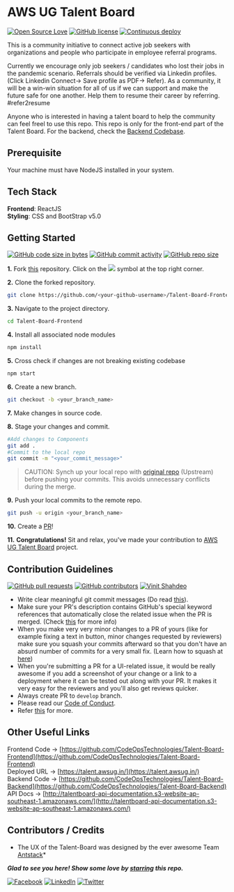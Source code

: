 # AWS UG Talent Board
[![Open Source Love](https://badges.frapsoft.com/os/v2/open-source.svg?v=103)](https://github.com/CodeOpsTechnologies)
[![GitHub license](https://img.shields.io/github/license/Naereen/StrapDown.js.svg)](https://github.com/CodeOpsTechnologies)
[![Continuous deploy](https://github.com/CodeOpsTechnologies/Talent-Board-Frontend/actions/workflows/main.yml/badge.svg)](https://github.com/CodeOpsTechnologies/Talent-Board-Frontend/actions/workflows/main.yml)

This is a community initiative to connect active job seekers with organizations and people who participate in employee referral programs.

Currently we encourage only job seekers / candidates who lost their jobs in the pandemic scenario. Referrals should be verified via Linkedin profiles. (Click Linkedin Connect-> Save profile as PDF-> Refer). As a community, it will be a win-win situation for all of us if we can support and make the future safe for one another. Help them to resume their career by referring. #refer2resume

Anyone who is interested in having a talent board to help the community can feel freel to use this repo. This repo is only for the front-end part of the Talent Board. For the backend, check the [Backend Codebase](https://github.com/CodeOpsTechnologies/Talent-Board-Backend).  

## Prerequisite
Your machine must have NodeJS installed in your system.

## Tech Stack
<b>Frontend</b>: ReactJS
<br>
<b>Styling</b>: CSS and BootStrap v5.0

## Getting Started
[![GitHub code size in bytes](https://img.shields.io/github/languages/code-size/CodeOpsTechnologies/Talent-Board-Frontend?logo=github)](https://talent.awsug.in/) [![GitHub commit activity](https://img.shields.io/github/commit-activity/m/CodeOpsTechnologies/Talent-Board-Frontend?color=bluevoilet&logo=github)](https://github.com/CodeOpsTechnologies/Talent-Board-Frontend/commits/) [![GitHub repo size](https://img.shields.io/github/repo-size/CodeOpsTechnologies/Talent-Board-Frontend?logo=github)](https://talent.awsug.in/)

**1.** Fork [this](https://github.com/CodeOpsTechnologies/Talent-Board-Frontend/) repository.
Click on the <a href="https://github.com/CodeOpsTechnologies/Talent-Board-Frontend"><img src="https://img.icons8.com/ios/24/000000/code-fork.png"></a> symbol at the top right corner.

**2.** Clone the forked repository.
```bash
git clone https://github.com/<your-github-username>/Talent-Board-Frontend
```

**3.** Navigate to the project directory.
```bash
cd Talent-Board-Frontend
```

**4.** Install all associated node modules
```bash
npm install
```

**5.** Cross check if changes are not breaking existing codebase
```bash
npm start
```

**6.** Create a new branch.
```bash
git checkout -b <your_branch_name>
```

**7.** Make changes in source code.

**8.** Stage your changes and commit.
```bash
#Add changes to Components
git add .
#Commit to the local repo
git commit -m "<your_commit_message>"
```

>CAUTION: Synch up your local repo with [original repo](https://github.com/CodeOpsTechnologies/Talent-Board-Frontend) (Upstream) before pushing your commits.
>This avoids unnecessary conflicts during the merge.

**9.** Push your local commits to the remote repo.
```bash
git push -u origin <your_branch_name>
```

**10.** Create a [PR](https://help.github.com/en/github/collaborating-with-issues-and-pull-requests/creating-a-pull-request)!

**11.** **Congratulations!** Sit and relax, you've made your contribution to [AWS UG Talent Board](https://talent.awsug.in/) project.

## Contribution Guidelines
[![GitHub pull requests](https://img.shields.io/github/issues-pr-raw/CodeOpsTechnologies/Talent-Board-Frontend?logo=git&logoColor=white)](https://github.com/CodeOpsTechnologies/Talent-Board-Frontend/compare) [![GitHub contributors](https://img.shields.io/github/contributors/CodeOpsTechnologies/Talent-Board-Frontend?logo=github)](https://github.com/CodeOpsTechnologies/Talent-Board-Frontend/graphs/contributors) [![Vinit Shahdeo](https://img.shields.io/badge/Author-@smilegupta-gray.svg?colorA=gray&colorB=dodgerblue&logo=github)](https://github.com/smilegupta/)
- Write clear meaningful git commit messages (Do read [this](http://chris.beams.io/posts/git-commit/)).
- Make sure your PR's description contains GitHub's special keyword references that automatically close the related issue when the PR is merged. (Check [this](https://github.com/blog/1506-closing-issues-via-pull-requests) for more info)
- When you make very very minor changes to a PR of yours (like for example fixing a text in button, minor changes requested by reviewers) make sure you squash your commits afterward so that you don't have an absurd number of commits for a very small fix. (Learn how to squash at [here](https://davidwalsh.name/squash-commits-git))
- When you're submitting a PR for a UI-related issue, it would be really awesome if you add a screenshot of your change or a link to a deployment where it can be tested out along with your PR. It makes it very easy for the reviewers and you'll also get reviews quicker.
- Always create PR to `develop` branch.
- Please read our [Code of Conduct](./CODE_OF_CONDUCT.md).
- Refer [this](https://github.com/CodeOpsTechnologies/Talent-Board-Frontend/blob/master/CONTRIBUTING.md) for more.


## Other Useful Links

Frontend Code -> [https://github.com/CodeOpsTechnologies/Talent-Board-Frontend](https://github.com/CodeOpsTechnologies/Talent-Board-Frontend)
<br>
Deployed URL -> [https://talent.awsug.in/](https://talent.awsug.in/)
<br>
Backend Code -> [https://github.com/CodeOpsTechnologies/Talent-Board-Backend](https://github.com/CodeOpsTechnologies/Talent-Board-Backend)
<br>
API Docs -> [http://talentboard-api-documentation.s3-website-ap-southeast-1.amazonaws.com/](http://talentboard-api-documentation.s3-website-ap-southeast-1.amazonaws.com/)

## Contributors / Credits 

* The UX of the Talent-Board was designed by the ever awesome Team [Antstack](https://www.antstack.io/)*

***Glad to see you here! Show some love by [starring](https://github.com/CodeOpsTechnologies/Talent-Board-Frontend/) this repo.***

[![Facebook](https://img.shields.io/static/v1.svg?label=connect&message=@CodeOpsTech&color=grey&logo=facebook&style=flat&logoColor=white&colorA=royalblue)](https://www.facebook.com/CodeOpsTech)
[![LinkedIn](https://img.shields.io/static/v1.svg?label=connect&message=@CodeOpsTech&color=grey&logo=linkedin&style=flat&logoColor=white&colorA=royalblue)](https://www.linkedin.com/company/codeops-technologies/)
[![Twitter](https://img.shields.io/static/v1.svg?label=connect&message=@CodeOpsTech&color=grey&logo=twitter&style=flat&logoColor=white&colorA=royalblue)](https://twitter.com/CodeOpsTech)



